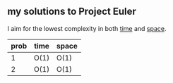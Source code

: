 ## my solutions to Project Euler

I aim for the lowest complexity in both [time](http://en.wikipedia.org/wiki/Analysis_of_algorithms#Orders_of_growth) and [space](http://en.wikipedia.org/wiki/Analysis_of_algorithms#Growth_rate_analysis_of_other_resources).


prob | time  | space
---- | ----- | -----
  1  | O(1)  | O(1)
  2  | O(1)  | O(1)
